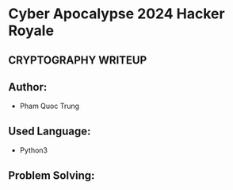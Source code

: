 # Cyber Apocalypse 2024 Hacker Royale

## **CRYPTOGRAPHY WRITEUP**

## **Author:**

* Pham Quoc Trung

## **Used Language:**

* Python3

## **Problem Solving:**
